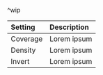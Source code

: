 ^wip

| Setting      | Description |
| :----------- | :---------- |
| Coverage | Lorem ipsum |
| Density  | Lorem ipsum |
| Invert   | Lorem ipsum |
